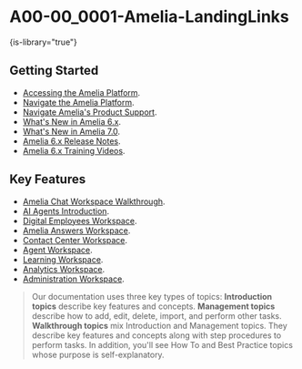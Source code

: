 # A00-00_0001-Amelia-LandingLinks

{is-library="true"}

<snippet id="A00-00_0001-Amelia-LandingLinks_snippet">

## Getting Started

* [Accessing the Amelia Platform](A02-00_0002-Access-Amelia-Plat.md).
* [Navigate the Amelia Platform](A02-00_0003-Nav-Amelia-Plat.md).
* [Navigate Amelia's Product Support](A02-00_0050-Nav-Amelia-Support.md).
* [What's New in Amelia 6.x](Whats-New-in-Amelia-6.md).
* [What's New in Amelia 7.0](Whats-New-in-Amelia-7.md).
* [Amelia 6.x Release Notes](Amelia-6-x-Release-Notes.md).
* [Amelia 6.x Training Videos](Amelia-Training-Videos.md).


## Key Features

* [Amelia Chat Workspace Walkthrough](B02-00_0002-Amelia-Chat-Walkthrough.md).
* [AI Agents Introduction](B03-11_0001-AI-Agents-Intro.md).
* [Digital Employees Workspace](B03-00_0001-Digital-Employees-Workspace-Intro.md).
* [Amelia Answers Workspace](B04-00_0001-Amelia-Ans-Intro.md).
* [Contact Center Workspace](B05-00_0001-Contact-Center-Workspace-Intro.md).
* [Agent Workspace](B06-00_0001-Agent-Workspace-Intro.md).
* [Learning Workspace](B07-00_0001-Learning-Workspace-Intro.md).
* [Analytics Workspace](B08-00_0001-Analytics-Workspace-Intro.md).
* [Administration Workspace](B01-00_0001-Administration-Workspace-Intro.md).

> Our documentation uses three key types of topics: **Introduction topics** describe key features and concepts. **Management topics** describe how to add, edit, delete, import, and perform other tasks. **Walkthrough topics** mix Introduction and Management topics. They describe key features and concepts along with step procedures to perform tasks. In addition, you'll see How To and Best Practice topics whose purpose is self-explanatory.

</snippet>